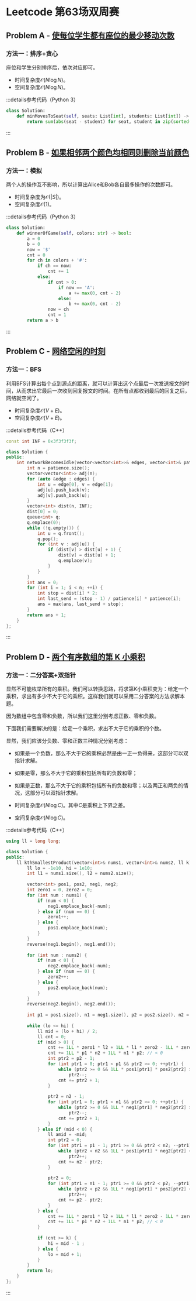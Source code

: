 # Leetcode 第63场双周赛

## Problem A - [使每位学生都有座位的最少移动次数](https://leetcode.cn/problems/minimum-number-of-moves-to-seat-everyone/)

### 方法一：排序+贪心

座位和学生分别排序后，依次对应即可。

- 时间复杂度$\mathcal{O}(N\log N)$。
- 空间复杂度$\mathcal{O}(N\log N)$。

:::details参考代码（Python 3）

```python
class Solution:
    def minMovesToSeat(self, seats: List[int], students: List[int]) -> int:
        return sum(abs(seat - student) for seat, student in zip(sorted(seats), sorted(students)))
```

:::


## Problem B - [如果相邻两个颜色均相同则删除当前颜色](https://leetcode.cn/problems/remove-colored-pieces-if-both-neighbors-are-the-same-color/)

### 方法一：模拟

两个人的操作互不影响，所以计算出Alice和Bob各自最多操作的次数即可。

- 时间复杂度为$\mathcal{O}(|S|)$。
- 空间复杂度$\mathcal{O}(1)$。

:::details参考代码（Python 3）

```python
class Solution:
    def winnerOfGame(self, colors: str) -> bool:
        a = 0
        b = 0
        now = '$'
        cnt = 0
        for ch in colors + '#':
            if ch == now:
                cnt += 1
            else:
                if cnt > 0:
                    if now == 'A':
                        a += max(0, cnt - 2)
                    else:
                        b += max(0, cnt - 2)
                now = ch
                cnt = 1
        return a > b
```

:::

## Problem C - [网络空闲的时刻](https://leetcode.cn/problems/the-time-when-the-network-becomes-idle/)

### 方法一：BFS

利用BFS计算出每个点到源点的距离，就可以计算出这个点最后一次发送报文的时间，从而求出它最后一次收到回复报文的时间。在所有点都收到最后的回复之后，网络就空闲了。

- 时间复杂度$\mathcal{O}(V+E)$。
- 空间复杂度$\mathcal{O}(V+E)$。

:::details参考代码（C++）

```cpp
const int INF = 0x3f3f3f3f;

class Solution {
public:
    int networkBecomesIdle(vector<vector<int>>& edges, vector<int>& patience) {
        int n = patience.size();
        vector<vector<int>> adj(n);
        for (auto &edge : edges) {
            int u = edge[0], v = edge[1];
            adj[u].push_back(v);
            adj[v].push_back(u);
        }
        vector<int> dist(n, INF);
        dist[0] = 0;
        queue<int> q;
        q.emplace(0);
        while (!q.empty()) {
            int u = q.front();
            q.pop();
            for (int v : adj[u]) {
                if (dist[v] > dist[u] + 1) {
                    dist[v] = dist[u] + 1;
                    q.emplace(v);
                }
            }
        }
        int ans = 0;
        for (int i = 1; i < n; ++i) {
            int stop = dist[i] * 2;
            int last_send = (stop - 1) / patience[i] * patience[i];
            ans = max(ans, last_send + stop);
        }
        return ans + 1;
    }
};
```

:::

## Problem D - [两个有序数组的第 K 小乘积](https://leetcode.cn/problems/kth-smallest-product-of-two-sorted-arrays/)

### 方法一：二分答案+双指针

显然不可能枚举所有的乘积。我们可以转换思路，将求第$K$小乘积变为：给定一个乘积，求出有多少不大于它的乘积。这样我们就可以采用二分答案的方法求解本题。

因为数组中包含零和负数，所以我们这里分别考虑正数、零和负数。

下面我们需要解决的是：给定一个乘积，求出不大于它的乘积的个数。

显然，我们应该分负数、零和正数三种情况分别考虑：

- 如果是一个负数，那么不大于它的乘积必然是由一正一负得来，这部分可以双指针求解。
- 如果是零，那么不大于它的乘积包括所有的负数和零；
- 如果是正数，那么不大于它的乘积包括所有的负数和零；以及两正和两负的情况，这部分可以双指针求解。

- 时间复杂度$\mathcal{O}(N\log C)$。其中$C$是乘积上下界之差。
- 空间复杂度$\mathcal{O}(N\log C)$。

:::details参考代码（C++）

```cpp
using ll = long long;

class Solution {
public:
    ll kthSmallestProduct(vector<int>& nums1, vector<int>& nums2, ll k) {
        ll lo = -1e10, hi = 1e10;
        int l1 = nums1.size(), l2 = nums2.size();
        
        vector<int> pos1, pos2, neg1, neg2;
        int zero1 = 0, zero2 = 0;
        for (int num : nums1) {
            if (num < 0) {
                neg1.emplace_back(-num);
            } else if (num == 0) {
                zero1++;
            } else {
                pos1.emplace_back(num);
            }
        }
        reverse(neg1.begin(), neg1.end());
        
        for (int num : nums2) {
            if (num < 0) {
                neg2.emplace_back(-num);
            } else if (num == 0) {
                zero2++;
            } else {
                pos2.emplace_back(num);
            }
        }
        reverse(neg2.begin(), neg2.end());
        
        int p1 = pos1.size(), n1 = neg1.size(), p2 = pos2.size(), n2 = neg2.size();
        
        while (lo <= hi) {
            ll mid = (lo + hi) / 2;
            ll cnt = 0;
            if (mid > 0) {
                cnt += 1LL * zero1 * l2 + 1LL * l1 * zero2 - 1LL * zero1 * zero2; // == 0
                cnt += 1LL * p1 * n2 + 1LL * n1 * p2; // < 0
                int ptr2 = p2 - 1;
                for (int ptr1 = 0; ptr1 < p1 && ptr2 >= 0; ++ptr1) {
                    while (ptr2 >= 0 && 1LL * pos1[ptr1] * pos2[ptr2] > mid)
                        ptr2--;
                    cnt += ptr2 + 1;
                }
                
                ptr2 = n2 - 1;
                for (int ptr1 = 0; ptr1 < n1 && ptr2 >= 0; ++ptr1) {
                    while (ptr2 >= 0 && 1LL * neg1[ptr1] * neg2[ptr2] > mid)
                        ptr2--;
                    cnt += ptr2 + 1;
                }
            } else if (mid < 0) {
                ll amid = -mid;
                int ptr2 = 0;
                for (int ptr1 = p1 - 1; ptr1 >= 0 && ptr2 < n2; --ptr1) {
                    while (ptr2 < n2 && 1LL * pos1[ptr1] * neg2[ptr2] < amid)
                        ptr2++;
                    cnt += n2 - ptr2;
                }
                
                ptr2 = 0;
                for (int ptr1 = n1 - 1; ptr1 >= 0 && ptr2 < p2; --ptr1) {
                    while (ptr2 < p2 && 1LL * neg1[ptr1] * pos2[ptr2] < amid)
                        ptr2++;
                    cnt += p2 - ptr2;
                }
            } else {
                cnt += 1LL * zero1 * l2 + 1LL * l1 * zero2 - 1LL * zero1 * zero2; // == 0
                cnt += 1LL * p1 * n2 + 1LL * n1 * p2; // < 0
            }
            
            if (cnt >= k) {
                hi = mid - 1 ;
            } else {
                lo = mid + 1;
            }            
        }
        return lo;
    }
};
```

:::
